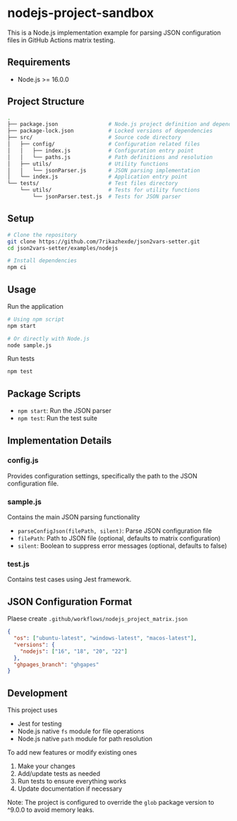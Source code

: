 # nodejs-project-sandbox

This is a Node.js implementation example for parsing JSON configuration files in GitHub Actions matrix testing.

## Requirements

- Node.js >= 16.0.0

## Project Structure

```bash
.
├── package.json                # Node.js project definition and dependencies
├── package-lock.json           # Locked versions of dependencies
├── src/                        # Source code directory
│   ├── config/                 # Configuration related files
│   │   ├── index.js            # Configuration entry point
│   │   └── paths.js            # Path definitions and resolution
│   ├── utils/                  # Utility functions
│   │   └── jsonParser.js       # JSON parsing implementation
│   └── index.js                # Application entry point
└── tests/                      # Test files directory
    └── utils/                  # Tests for utility functions
        └── jsonParser.test.js  # Tests for JSON parser
```

## Setup

```bash
# Clone the repository
git clone https://github.com/7rikazhexde/json2vars-setter.git
cd json2vars-setter/examples/nodejs

# Install dependencies
npm ci
```

## Usage

Run the application

```bash
# Using npm script
npm start

# Or directly with Node.js
node sample.js
```

Run tests

```bash
npm test
```

## Package Scripts

- `npm start`: Run the JSON parser
- `npm test`: Run the test suite

## Implementation Details

### config.js

Provides configuration settings, specifically the path to the JSON configuration file.

### sample.js

Contains the main JSON parsing functionality

- `parseConfigJson(filePath, silent)`: Parse JSON configuration file
- `filePath`: Path to JSON file (optional, defaults to matrix configuration)
- `silent`: Boolean to suppress error messages (optional, defaults to false)

### test.js

Contains test cases using Jest framework.

## JSON Configuration Format

Plaese create `.github/workflows/nodejs_project_matrix.json`

```json
{
  "os": ["ubuntu-latest", "windows-latest", "macos-latest"],
  "versions": {
    "nodejs": ["16", "18", "20", "22"]
  },
  "ghpages_branch": "ghgapes"
}
```

## Development

This project uses

- Jest for testing
- Node.js native `fs` module for file operations
- Node.js native `path` module for path resolution

To add new features or modify existing ones

1. Make your changes
2. Add/update tests as needed
3. Run tests to ensure everything works
4. Update documentation if necessary

Note: The project is configured to override the `glob` package version to ^9.0.0 to avoid memory leaks.
